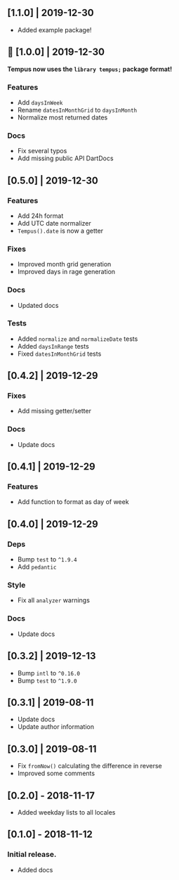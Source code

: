 ## [1.1.0] | 2019-12-30
* Added example package!

## 🎉 [1.0.0] | 2019-12-30
**Tempus now uses the `library tempus;` package format!**

### Features
* Add `daysInWeek`
* Rename `datesInMonthGrid` to `daysInMonth`
* Normalize most returned dates

### Docs
* Fix several typos
* Add missing public API DartDocs

## [0.5.0] | 2019-12-30
### Features
* Add 24h format
* Add UTC date normalizer
* `Tempus().date` is now a getter

### Fixes
* Improved month grid generation
* Improved days in rage generation

### Docs
* Updated docs

### Tests
* Added `normalize` and `normalizeDate` tests
* Added `daysInRange` tests
* Fixed `datesInMonthGrid` tests

## [0.4.2] | 2019-12-29
### Fixes
* Add missing getter/setter

### Docs
* Update docs

## [0.4.1] | 2019-12-29
### Features
* Add function to format as day of week

## [0.4.0] | 2019-12-29
### Deps
* Bump `test` to `^1.9.4`
* Add `pedantic`

### Style
* Fix all `analyzer` warnings

### Docs
* Update docs


## [0.3.2] | 2019-12-13
* Bump `intl` to `^0.16.0`
* Bump `test` to `^1.9.0`

## [0.3.1] | 2019-08-11
* Update docs
* Update author information

## [0.3.0] | 2019-08-11
* Fix `fromNow()` calculating the difference in reverse
* Improved some comments

## [0.2.0] - 2018-11-17
* Added weekday lists to all locales

## [0.1.0] - 2018-11-12
### Initial release.
* Added docs
